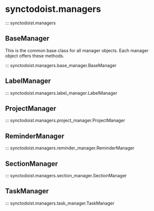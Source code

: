 # synctodoist.managers

::: synctodoist.managers

## BaseManager

This is the common base class for all manager objects. Each manager object offers these methods.

::: synctodoist.managers.base_manager.BaseManager

## LabelManager

::: synctodoist.managers.label_manager.LabelManager

## ProjectManager

::: synctodoist.managers.project_manager.ProjectManager
 
## ReminderManager

::: synctodoist.managers.reminder_manager.ReminderManager

## SectionManager

::: synctodoist.managers.section_manager.SectionManager

## TaskManager

::: synctodoist.managers.task_manager.TaskManager